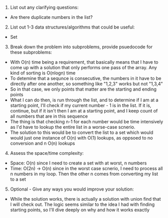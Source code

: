 1. List out any clarifying questions:
- Are there duplicate numbers in the list?

2. List out 1-3 data structures/algorithms that could be useful:
- Set

3. Break down the problem into subproblems, provide psuedocode for these subproblems:
- With O(n) time being a requirement, that basically means that I have to come up with a solution that only performs one pass of the array. Any kind of sorting is O(nlogn) time
- To detemine that a sequnce is consecutive, the numbers in it have to be directly after one another, so something like "1,2,3" works but not "1,3,4"
- So in that case, we only points that matter are the starting and ending points
- What I can do then, is run through the list, and to determine if I am at a starting point, I'll check if my current number - 1 is in the list. If it is, continue, but if it isn't then I am at a starting point, and I keep count of all numbers that are in this sequence
- The thing is that checking n-1 for each number would be time intensively as I'd have to lookup the entire list in a worse-case scnerio. 
- The solution to this would be to convert the list to a set which would would just one instance of O(n) with O(1) lookups, as oppsoed to no conversion and n O(n) lookups 

4. Assess the space/time complexity:
- Space: O(n) since I need to create a set with at worst, n numbers
- Time: O(2n) -> O(n) since in the worst case scnerio, I need to process all n numbers in my loop. Then the other n comes from converting my list to a set

5. Optional - Give any ways you would improve your solution:
- While the solution works, there is actually a solution with union find that I will check out. The logic seems similar to the idea I had with finding starting points, so I'll dive deeply on why and how it works exactly